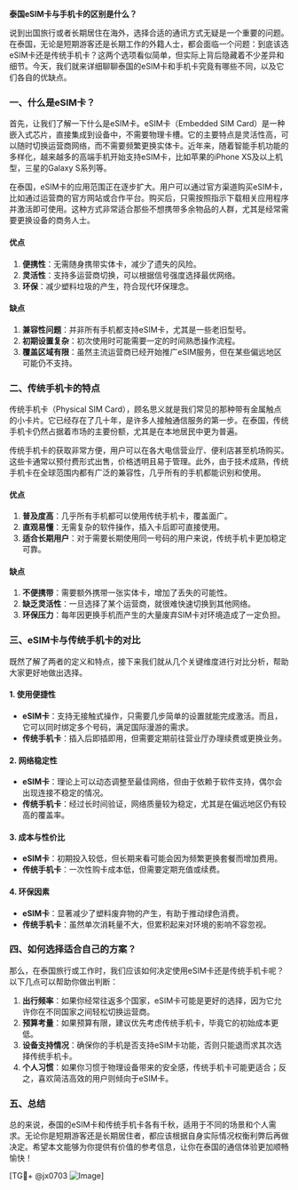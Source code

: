 **泰国eSIM卡与手机卡的区别是什么？**

说到出国旅行或者长期居住在海外，选择合适的通讯方式无疑是一个重要的问题。在泰国，无论是短期游客还是长期工作的外籍人士，都会面临一个问题：到底该选eSIM卡还是传统手机卡？这两个选项看似简单，但实际上背后隐藏着不少差异和细节。今天，我们就来详细聊聊泰国的eSIM卡和手机卡究竟有哪些不同，以及它们各自的优缺点。

### **一、什么是eSIM卡？**

首先，让我们了解一下什么是eSIM卡。eSIM卡（Embedded SIM Card）是一种嵌入式芯片，直接集成到设备中，不需要物理卡槽。它的主要特点是灵活性高，可以随时切换运营商网络，而不需要频繁更换实体卡。近年来，随着智能手机功能的多样化，越来越多的高端手机开始支持eSIM卡，比如苹果的iPhone XS及以上机型，三星的Galaxy S系列等。

在泰国，eSIM卡的应用范围正在逐步扩大。用户可以通过官方渠道购买eSIM卡，比如通过运营商的官方网站或合作平台。购买后，只需按照指示下载相关应用程序并激活即可使用。这种方式非常适合那些不想携带多余物品的人群，尤其是经常需要更换设备的商务人士。

#### **优点**
1. **便携性**：无需随身携带实体卡，减少了遗失的风险。
2. **灵活性**：支持多运营商切换，可以根据信号强度选择最优网络。
3. **环保**：减少塑料垃圾的产生，符合现代环保理念。

#### **缺点**
1. **兼容性问题**：并非所有手机都支持eSIM卡，尤其是一些老旧型号。
2. **初期设置复杂**：初次使用时可能需要一定的时间熟悉操作流程。
3. **覆盖区域有限**：虽然主流运营商已经开始推广eSIM服务，但在某些偏远地区可能仍不支持。

### **二、传统手机卡的特点**

传统手机卡（Physical SIM Card），顾名思义就是我们常见的那种带有金属触点的小卡片。它已经存在了几十年，是许多人接触通信服务的第一步。在泰国，传统手机卡仍然占据着市场的主要份额，尤其是在本地居民中更为普遍。

传统手机卡的获取非常方便，用户可以在各大电信营业厅、便利店甚至机场购买。这些卡通常以预付费形式出售，价格透明且易于管理。此外，由于技术成熟，传统手机卡在全球范围内都有广泛的兼容性，几乎所有的手机都能识别和使用。

#### **优点**
1. **普及度高**：几乎所有手机都可以使用传统手机卡，覆盖面广。
2. **直观易懂**：无需复杂的软件操作，插入卡后即可直接使用。
3. **适合长期用户**：对于需要长期使用同一号码的用户来说，传统手机卡更加稳定可靠。

#### **缺点**
1. **不便携带**：需要额外携带一张实体卡，增加了丢失的可能性。
2. **缺乏灵活性**：一旦选择了某个运营商，就很难快速切换到其他网络。
3. **环保压力**：每年因更换手机而产生的大量废弃SIM卡对环境造成了一定负担。

### **三、eSIM卡与传统手机卡的对比**

既然了解了两者的定义和特点，接下来我们就从几个关键维度进行对比分析，帮助大家更好地做出选择。

#### **1. 使用便捷性**
- **eSIM卡**：支持无接触式操作，只需要几步简单的设置就能完成激活。而且，它可以同时绑定多个号码，满足国际漫游的需求。
- **传统手机卡**：插入后即插即用，但需要定期前往营业厅办理续费或更换业务。

#### **2. 网络稳定性**
- **eSIM卡**：理论上可以动态调整至最佳网络，但由于依赖于软件支持，偶尔会出现连接不稳定的情况。
- **传统手机卡**：经过长时间验证，网络质量较为稳定，尤其是在偏远地区仍有较高的覆盖率。

#### **3. 成本与性价比**
- **eSIM卡**：初期投入较低，但长期来看可能会因为频繁更换套餐而增加费用。
- **传统手机卡**：一次性购卡成本低，但需要定期充值或续费。

#### **4. 环保因素**
- **eSIM卡**：显著减少了塑料废弃物的产生，有助于推动绿色消费。
- **传统手机卡**：虽然单次消耗量不大，但累积起来对环境的影响不容忽视。

### **四、如何选择适合自己的方案？**

那么，在泰国旅行或工作时，我们应该如何决定使用eSIM卡还是传统手机卡呢？以下几点可以帮助你做出判断：

1. **出行频率**：如果你经常往返多个国家，eSIM卡可能是更好的选择，因为它允许你在不同国家之间轻松切换运营商。
2. **预算考量**：如果预算有限，建议优先考虑传统手机卡，毕竟它的初始成本更低。
3. **设备支持情况**：确保你的手机是否支持eSIM卡功能，否则只能退而求其次选择传统手机卡。
4. **个人习惯**：如果你习惯于物理设备带来的安全感，传统手机卡可能更适合；反之，喜欢简洁高效的用户则倾向于eSIM卡。

### **五、总结**

总的来说，泰国的eSIM卡和传统手机卡各有千秋，适用于不同的场景和个人需求。无论你是短期游客还是长期居住者，都应该根据自身实际情况权衡利弊后再做决定。希望本文能够为你提供有价值的参考信息，让你在泰国的通信体验更加顺畅愉快！

[TG💪+ @jx0703 ![Image](https://github.com/user-attachments/assets/dbca1d08-cadb-493c-b0ec-ad6f7a83f270)]